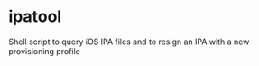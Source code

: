 ipatool
=======

Shell script to query iOS IPA files and to resign an IPA with a new provisioning profile
